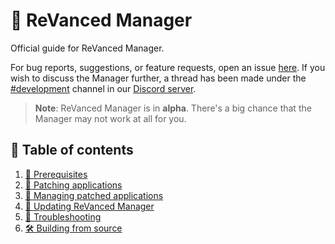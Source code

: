 # 💊  ReVanced Manager

Official guide for ReVanced Manager.

For bug reports, suggestions, or feature requests, open an issue [here](https://github.com/revanced/revanced-manager/issues/new/choose). If you wish to discuss the Manager further, a thread has been made under the [#development](https://discord.com/channels/952946952348270622/1002922226443632761) channel in our [Discord server](https://revanced.app/discord).

> **Note**: ReVanced Manager is in **alpha**. There's a big chance that the Manager may not work at all for you.

## 📖 Table of contents

1. [💼 Prerequisites](0_setting-up.md)
2. [🧩 Patching applications](1_patching-applications.md)
3. [🧰 Managing patched applications](2_managing-patched-applications.md)
4. [🔄 Updating ReVanced Manager](3_updating-revanced-manager.md)
5. [🛟 Troubleshooting](4_troubleshooting.md)
6. [🛠 Building from source](5_building-from-source.md)
